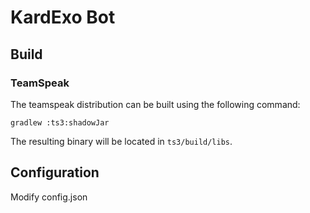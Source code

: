 # KardExo Bot

## Build
### TeamSpeak
The teamspeak distribution can be built using the following command:
```shell
gradlew :ts3:shadowJar
```
The resulting binary will be located in `ts3/build/libs`.

## Configuration
Modify config.json
